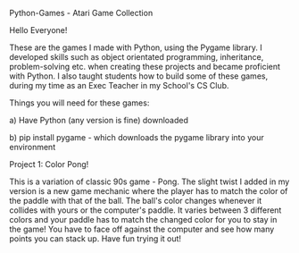 Python-Games - Atari Game Collection

Hello Everyone!

These are the games I made with Python, using the Pygame library. I developed skills such as object orientated programming, inheritance, problem-solving etc. when creating these projects and became proficient with Python. I also taught students how to build some of these games, during my time as an Exec Teacher in my School's CS Club.

Things you will need for these games:

a) Have Python (any version is fine) downloaded

b) pip install pygame - which downloads the pygame library into your environment


Project 1: Color Pong!

This is a variation of classic 90s game - Pong. The slight twist I added in my version is a new game mechanic where the player has to match the color of the paddle with that of the ball. The ball's color changes whenever it collides with yours or the computer's paddle. It varies between 3 different colors and your paddle has to match the changed color for you to stay in the game! You have to face off against the computer and see how many points you can stack up. Have fun trying it out!



